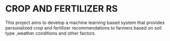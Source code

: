 # CROP AND FERTILIZER RS
This project aims to develop a machine learning based system that provides personalized crop and fertilizer recommendations to farmers based on soil type ,weather conditions and other factors.

